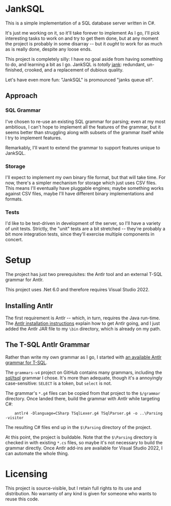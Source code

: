 # JankSQL

This is a simple implementation of a SQL database server written in C#.

It's just me working on it, so it'll take forever to implement As I go, I'll pick interesting tasks to work on and try to get them done, but at any moment the project is probably in some disarray -- but it *ought* to work for as much as is really done, despite any loose ends.

This project is completely silly: I have no goal aside from having something to do, and learning a bit as I go. JankSQL is *totally* [jank](https://www.urbandictionary.com/define.php?term=jank): redundant, un-finished, crooked, and a replacement of dubious quality.

Let's have even more fun: "JankSQL" is promounced "janks queue ell".

## Approach

### SQL Grammar

I've chosen to re-use an existing SQL grammar for parsing; even at my most ambitious, I can't hope to implement all the features of the grammar, but it seems better than struggling along with subsets of the grammar itself while I try to implement features.

Remarkably, I'll want to extend the grammar to support features unique to JankSQL.

### Storage

I'll expect to implement my own binary file format, but that will take time. For now, there's a simpler mechanism for storage which just uses CSV files. This means I'll eventually have pluggable engines; maybe something works against CSV files, maybe I'll have different binary implementations and formats.

### Tests

I'd like to be test-driven in development of the server, so I'll have a variety of unit tests. Strictly, the "unit" tests are a bit stretched -- they're probably a bit more integration tests, since they'll exercise multiple components in concert. 


# Setup 

The project has just two prerequisites: the Antlr tool and an external T-SQL grammar for Antlr.

This project uses .Net 6.0 and therefore requires Visual Studio 2022.

## Installing Antlr
The first requirement is Antlr -- which, in turn, requires the Java run-time. The [Antlr installation instructions]( https://github.com/antlr/antlr4/blob/master/doc/getting-started.md) explain how to get Antlr going, and I just added the Antlr JAR file to my `\bin` directory, which is already on my path.

## The T-SQL Antlr Grammar
Rather than write my own grammar as I go, I started with [an available Antlr grammar for T-SQL](https://github.com/antlr/grammars-v4/tree/master/sql/tsql). 

The `grammars-v4` project on GitHub contains many grammars, including the [sql/tsql](https://github.com/antlr/grammars-v4/tree/master/sql/tsql) grammar I chose. It's more than adequate, though it's a annoyingly case-sensitive: `SELECT` is a token, but `select` is not.

The grammar's `*.g4` files can be copied from that project to the `$/grammar` directory.  Once landed there, build the grammar with Antlr while targeting C#:

```
    antlr4 -Dlanguage=CSharp TSqlLexer.g4 TSqlParser.g4 -o ..\Parsing -visitor
```

The resulting C# files end up in the `$\Parsing` directory of the project.

At this point, the project is buildable. Note that the `$\Parsing` directory is checked in with existing `*.cs` files, so maybe it's not necessary to build the grammar directly. Once Antlr add-ins are available for Visual Studio 2022, I can automate the whole thing.


# Licensing

This project is source-visible, but I retain full rights to its use and distribution. No warranty of any kind is given for someone who wants to reuse this code.

